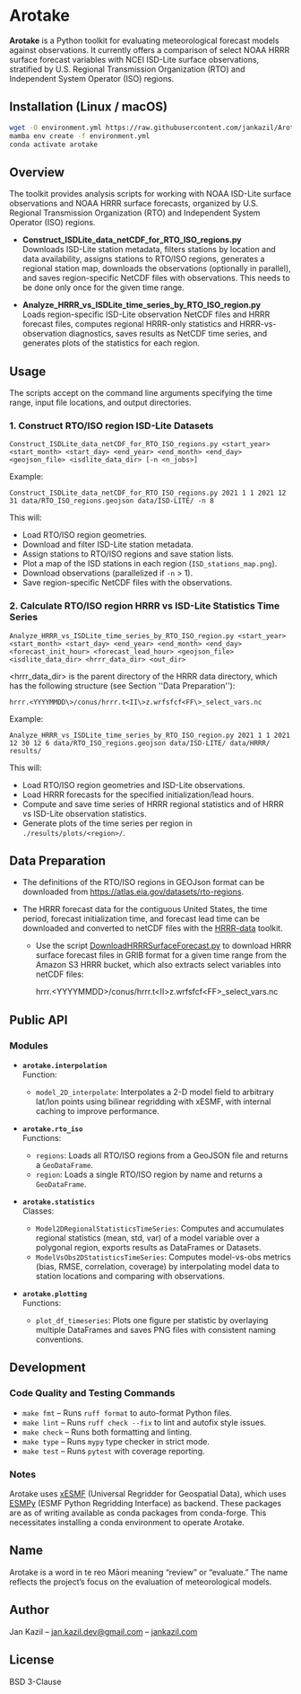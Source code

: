 # Arotake

**Arotake** is a Python toolkit for evaluating meteorological forecast models against observations. It currently offers a comparison of select NOAA HRRR surface forecast variables with NCEI ISD-Lite surface observations, stratified by U.S. Regional Transmission Organization (RTO) and Independent System Operator (ISO) regions.

## Installation (Linux / macOS)

```bash
wget -O environment.yml https://raw.githubusercontent.com/jankazil/Arotake/main/environment.yml  
mamba env create -f environment.yml  
conda activate arotake
```

## Overview

The toolkit provides analysis scripts for working with NOAA ISD-Lite surface observations and NOAA HRRR surface forecasts, organized by U.S. Regional Transmission Organization (RTO) and Independent System Operator (ISO) regions.

- **Construct_ISDLite_data_netCDF_for_RTO_ISO_regions.py**  
  Downloads ISD-Lite station metadata, filters stations by location and data availability, assigns stations to RTO/ISO regions, generates a regional station map, downloads the observations (optionally in parallel), and saves region-specific NetCDF files with observations. This needs to be done only once for the given time range.

- **Analyze_HRRR_vs_ISDLite_time_series_by_RTO_ISO_region.py**  
  Loads region-specific ISD-Lite observation NetCDF files and HRRR forecast files, computes regional HRRR-only statistics and HRRR-vs-observation diagnostics, saves results as NetCDF time series, and generates plots of the statistics for each region.

## Usage

The scripts accept on the command line arguments specifying the time range, input file locations, and output directories.

### 1. Construct RTO/ISO region ISD-Lite Datasets

```
Construct_ISDLite_data_netCDF_for_RTO_ISO_regions.py <start_year> <start_month> <start_day> <end_year> <end_month> <end_day> <geojson_file> <isdlite_data_dir> [-n <n_jobs>]
```

Example:

```
Construct_ISDLite_data_netCDF_for_RTO_ISO_regions.py 2021 1 1 2021 12 31 data/RTO_ISO_regions.geojson data/ISD-LITE/ -n 8
```

This will:  

- Load RTO/ISO region geometries.
- Download and filter ISD-Lite station metadata.  
- Assign stations to RTO/ISO regions and save station lists.  
- Plot a map of the ISD stations in each region (`ISD_stations_map.png`).  
- Download observations (parallelized if `-n` > 1).  
- Save region-specific NetCDF files with the observations.  

### 2. Calculate RTO/ISO region HRRR vs ISD-Lite Statistics Time Series

```
Analyze_HRRR_vs_ISDLite_time_series_by_RTO_ISO_region.py <start_year> <start_month> <start_day> <end_year> <end_month> <end_day> <forecast_init_hour> <forecast_lead_hour> <geojson_file> <isdlite_data_dir> <hrrr_data_dir> <out_dir>
```

<hrrr_data_dir\> is the parent directory of the HRRR data directory, which has the following structure (see Section ''Data Preparation''):  

```hrrr.<YYYYMMDD\>/conus/hrrr.t<II\>z.wrfsfcf<FF\>_select_vars.nc```

Example:

```
Analyze_HRRR_vs_ISDLite_time_series_by_RTO_ISO_region.py 2021 1 1 2021 12 30 12 6 data/RTO_ISO_regions.geojson data/ISD-LITE/ data/HRRR/ results/
```

This will:  

- Load RTO/ISO region geometries and ISD-Lite observations.
- Load HRRR forecasts for the specified initialization/lead hours.
- Compute and save time series of HRRR regional statistics and of HRRR vs ISD-Lite observation statistics.
- Generate plots of the time series per region in `./results/plots/<region>/`.

## Data Preparation

- The definitions of the RTO/ISO regions in GEOJson format can be downloaded from https://atlas.eia.gov/datasets/rto-regions.

- The HRRR forecast data for the contiguous United States, the time period, forecast initialization time, and forecast lead time can be downloaded and converted to netCDF files with the [HRRR-data](https://github.com/jankazil/hrrr-data) toolkit.
    - Use the script    [DownloadHRRRSurfaceForecast.py](https://github.com/jankazil/hrrr-data/blob/main/scripts/DownloadHRRRSurfaceForecast.py) to download HRRR surface forecast files in GRIB format for a given time range from the Amazon S3 HRRR bucket, which also extracts select variables into netCDF files:

        hrrr.<YYYYMMDD\>/conus/hrrr.t<II\>z.wrfsfcf<FF\>_select_vars.nc

## Public API

### Modules

- **`arotake.interpolation`**  
  Function:
  - `model_2D_interpolate`: Interpolates a 2-D model field to arbitrary lat/lon points using bilinear regridding with xESMF, with internal caching to improve performance.

- **`arotake.rto_iso`**  
  Functions:
  - `regions`: Loads all RTO/ISO regions from a GeoJSON file and returns a `GeoDataFrame`.
  - `region`: Loads a single RTO/ISO region by name and returns a `GeoDataFrame`.

- **`arotake.statistics`**  
  Classes:
  - `Model2DRegionalStatisticsTimeSeries`: Computes and accumulates regional statistics (mean, std, var) of a model variable over a polygonal region, exports results as DataFrames or Datasets.
  - `ModelVsObs2DStatisticsTimeSeries`: Computes model-vs-obs metrics (bias, RMSE, correlation, coverage) by interpolating model data to station locations and comparing with observations.

- **`arotake.plotting`**  
  Functions:
  - `plot_df_timeseries`: Plots one figure per statistic by overlaying multiple DataFrames and saves PNG files with consistent naming conventions.

## Development

### Code Quality and Testing Commands

- `make fmt` – Runs `ruff format` to auto-format Python files.
- `make lint` – Runs `ruff check --fix` to lint and autofix style issues.
- `make check` – Runs both formatting and linting.
- `make type` – Runs `mypy` type checker in strict mode.
- `make test` – Runs `pytest` with coverage reporting.

### Notes

Arotake uses [xESMF](https://xesmf.readthedocs.io]) (Universal Regridder for Geospatial Data), which uses [ESMPy](https://earthsystemmodeling.org/esmpy) (ESMF Python Regridding Interface) as backend. These packages are as of writing available as conda packages from conda-forge. This necessitates installing a conda environment to operate Arotake.

## Name

Arotake is a word in te reo Māori meaning “review” or “evaluate.” The name reflects the project’s focus on the evaluation of meteorological models.

## Author

Jan Kazil – jan.kazil.dev@gmail.com – [jankazil.com](https://jankazil.com)

## License

BSD 3-Clause
